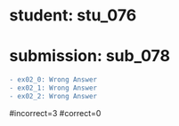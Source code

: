 # student: stu_076
# submission: sub_078

```diff
- ex02_0: Wrong Answer
- ex02_1: Wrong Answer
- ex02_2: Wrong Answer
```
#incorrect=3
#correct=0
